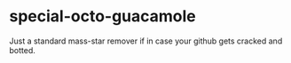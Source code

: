 # special-octo-guacamole

Just a standard mass-star remover if in case your github gets cracked and botted.
